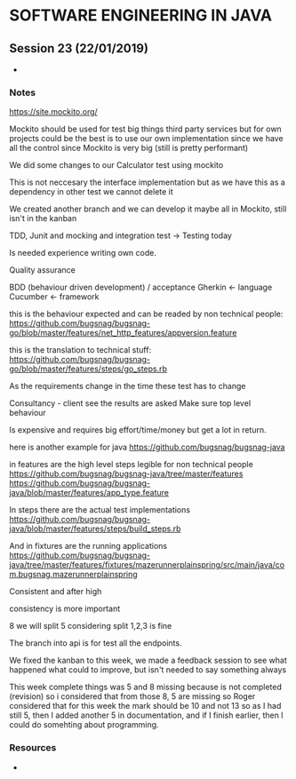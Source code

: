 # SOFTWARE ENGINEERING IN JAVA

## Session 23 (22/01/2019)

- 

### Notes


https://site.mockito.org/

Mockito should be used for test big things third party services 
but for own projects could be the best is to use our own implementation 
since we have all the control since Mockito is very big (still is pretty performant)

We did some changes to our Calculator test using mockito

This is not neccesary the interface implementation but as we have this as a dependency in other test we cannot delete it

We created another branch and we can develop it maybe all in Mockito, still isn't in the kanban

TDD, Junit and mocking and integration test -> Testing today

Is needed experience writing own code.

Quality assurance

BDD (behaviour driven development) / acceptance
Gherkin <- language 
Cucumber <- framework 

this is the behaviour expected and can be readed by non technical people:
https://github.com/bugsnag/bugsnag-go/blob/master/features/net_http_features/appversion.feature


this is the translation to technical stuff:
https://github.com/bugsnag/bugsnag-go/blob/master/features/steps/go_steps.rb


As the requirements change in the time these test has to change

Consultancy - client see the results are asked
Make sure top level behaviour

Is expensive and requires big effort/time/money but get a lot in return.


here is another example for java
https://github.com/bugsnag/bugsnag-java



in features are the high level steps legible for non technical people
https://github.com/bugsnag/bugsnag-java/tree/master/features
https://github.com/bugsnag/bugsnag-java/blob/master/features/app_type.feature

In steps there are the actual test implementations
https://github.com/bugsnag/bugsnag-java/blob/master/features/steps/build_steps.rb


And in fixtures are the running applications https://github.com/bugsnag/bugsnag-java/tree/master/features/fixtures/mazerunnerplainspring/src/main/java/com.bugsnag.mazerunnerplainspring



Consistent  and after high 

consistency is more important

8 we will split 
5 considering split
1,2,3 is fine


The branch into api is for test all the endpoints.

We fixed the kanban to this week, we made a feedback session to see what happened what could to improve, but isn't needed to say
something always

This week complete things was 5 and 8 missing because is not completed (revision) so i considered that from those
8, 5 are missing so Roger considered that for this week the mark should be 10 and not 13 so as I had still 5, then I added another 5 in documentation, and if I finish earlier, then I could do somehting about programming.



### Resources

- [][1]


[1]: https://www.mkyong.com/java/how-to-get-current-timestamps-in-java/
